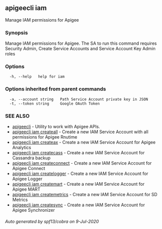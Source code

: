 ## apigeecli iam

Manage IAM permissions for Apigee

### Synopsis

Manage IAM permissions for Apigee. The SA to run this command requires Security Admin, Create Service Accounts and Service Account Key Admin roles

### Options

```
  -h, --help   help for iam
```

### Options inherited from parent commands

```
  -a, --account string   Path Service Account private key in JSON
  -t, --token string     Google OAuth Token
```

### SEE ALSO

* [apigeecli](apigeecli.md)	 - Utility to work with Apigee APIs.
* [apigeecli iam createall](apigeecli_iam_createall.md)	 - Create a new IAM Service Account with all permissions for Apigee Rnutime
* [apigeecli iam createax](apigeecli_iam_createax.md)	 - Create a new IAM Service Account for Apigee Analytics
* [apigeecli iam createcass](apigeecli_iam_createcass.md)	 - Create a new IAM Service Account for Cassandra backup
* [apigeecli iam createconnect](apigeecli_iam_createconnect.md)	 - Create a new IAM Service Account for Apigee Connect
* [apigeecli iam createlogger](apigeecli_iam_createlogger.md)	 - Create a new IAM Service Account for Apigee Logger
* [apigeecli iam createmart](apigeecli_iam_createmart.md)	 - Create a new IAM Service Account for Apigee MART
* [apigeecli iam createmetrics](apigeecli_iam_createmetrics.md)	 - Create a new IAM Service Account for SD Metrics
* [apigeecli iam createsync](apigeecli_iam_createsync.md)	 - Create a new IAM Service Account for Apigee Synchronizer

###### Auto generated by spf13/cobra on 9-Jul-2020
